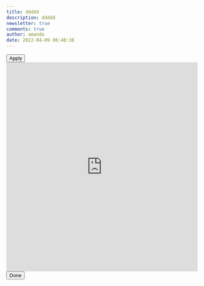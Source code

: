 ```yaml
---
title: ddddd
description: ddddd
newsletter: true
comments: true
author: amando
date: 2022-04-09 06:48:38
---
```

<script type="text/javascript">
    //const apiApplyBtn = document.getElementById('apiApplyBtn');
    //const closeApiApplyBtn = document.getElementById('closeApiApplyBtn');
    
    function openApiApplyOverlay(){
      alert("hhh");
      document.getElementById('apiApplyOverlay').style.display ='block';
    }

    function closeApiApplyOverlay(){
      alert("hhh");
      document.getElementById('apiApplyOverlay').style.display ='none';
    }

    //apiApplyBtn.addEventListener('click', function(){
     //   document.getElementById('apiApplyOverlay').style.display ='block';
    //});

    //closeApiApplyBtn.addEventListener('click', function(){
     //   document.getElementById('apiApplyOverlay').style.display ='none';
    //});
</script>
<link rel="stylesheet" href="https://www.api-apply.com/css/embed.css">
  <div class="apply">
  <button class="applyBtn" onclick="openApiApplyOverlay()" id="apiApplyBtn">Apply</button>
  <div class="apiApplyOverlay" id="apiApplyOverlay"> 
    <div class="apiApplyIframeWrapper">
      <iframe frameborder="0" height="550" width="100%" src="https://api-apply.com/embed/?jobId=#jobId"></iframe>
      <button class="applyBtn" onclick="closeApiApplyOverlay()" class="closeApiApplyBtn">Done</button>   
    </div> 
  </div>
</div> 